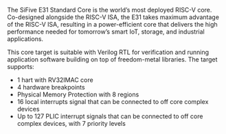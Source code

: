 The SiFive E31 Standard Core is the world’s most deployed RISC-V core. Co-designed alongside the RISC-V ISA, the E31 takes maximum advantage of the RISC-V ISA, resulting in a power-efficient core that delivers the high performance needed for tomorrow’s smart IoT, storage, and industrial applications.

This core target is suitable with Verilog RTL for verification and running application software building on top of freedom-metal libraries. The target supports:

- 1 hart with RV32IMAC core
- 4 hardware breakpoints
- Physical Memory Protection with 8 regions
- 16 local interrupts signal that can be connected to off core complex devices
- Up to 127 PLIC interrupt signals that can be connected to off core complex devices, with 7 priority levels
